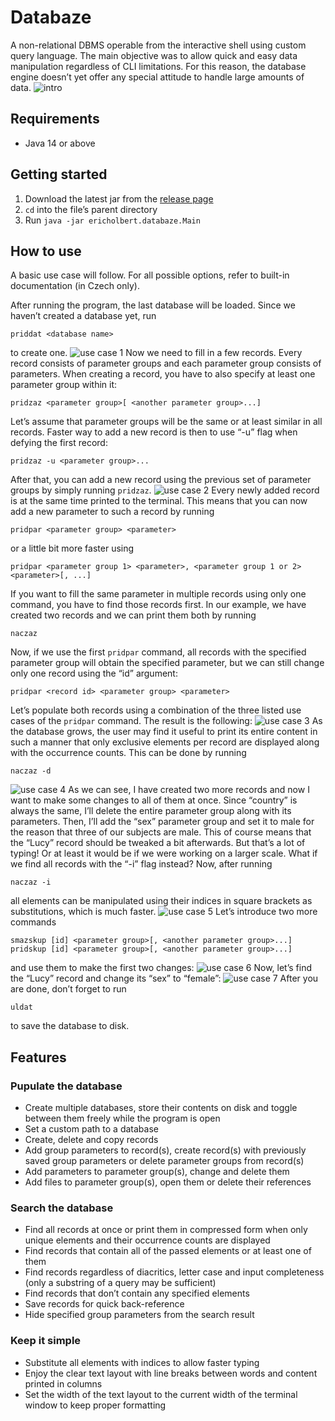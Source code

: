 # Databaze
A non-relational DBMS operable from the interactive shell using custom query language. The main objective was to allow quick and easy data manipulation regardless of CLI limitations. For this reason, the database engine doesn’t yet offer any special attitude to handle large amounts of data.
![intro](/../main/assets/intro_01.png)

## Requirements
* Java 14 or above

## Getting started
1. Download the latest jar from the [release page](https://github.com/ericholbert/databaze/releases)
2. `cd` into the file’s parent directory
3. Run `java -jar ericholbert.databaze.Main`

## How to use
A basic use case will follow. For all possible options, refer to built-in documentation (in Czech only).

After running the program, the last database will be loaded. Since we haven’t created a database yet, run
```
priddat <database name>
```
to create one.
![use case 1](/../main/assets/use_case_01.png)
Now we need to fill in a few records. Every record consists of parameter groups and each parameter group consists of parameters. When creating a record, you have to also specify at least one parameter group within it:
```
pridzaz <parameter group>[ <another parameter group>...]
```
Let’s assume that parameter groups will be the same or at least similar in all records. Faster way to add a new record is then to use “-u” flag when defying the first record:
```
pridzaz -u <parameter group>...
```
After that, you can add a new record using the previous set of parameter groups by simply running `pridzaz`.
![use case 2](/../main/assets/use_case_02.png)
Every newly added record is at the same time printed to the terminal. This means that you can now add a new parameter to such a record by running
```
pridpar <parameter group> <parameter>
```
or a little bit more faster using
```
pridpar <parameter group 1> <parameter>, <parameter group 1 or 2> <parameter>[, ...]
```
If you want to fill the same parameter in multiple records using only one command, you have to find those records first. In our example, we have created two records and we can print them both by running
```
naczaz
```
Now, if we use the first `pridpar` command, all records with the specified parameter group will obtain the specified parameter, but we can still change only one record using the “id” argument:
```
pridpar <record id> <parameter group> <parameter>
```
Let’s populate both records using a combination of the three listed use cases of the `pridpar` command. The result is the following:
![use case 3](/../main/assets/use_case_03.png)
As the database grows, the user may find it useful to print its entire content in such a manner that only exclusive elements per record are displayed along with the occurrence counts. This can be done by running
```
naczaz -d
```
![use case 4](/../main/assets/use_case_04.png)
As we can see, I have created two more records and now I want to make some changes to all of them at once. Since “country” is always the same, I’ll delete the entire parameter group along with its parameters. Then, I’ll add the “sex” parameter group and set it to male for the reason that three of our subjects are male. This of course means that the “Lucy” record should be tweaked a bit afterwards.
But that’s a lot of typing! Or at least it would be if we were working on a larger scale. What if we find all records with the “-i” flag instead? Now, after running
```
naczaz -i
```
all elements can be manipulated using their indices in square brackets as substitutions, which is much faster.
![use case 5](/../main/assets/use_case_05.png)
Let’s introduce two more commands
```
smazskup [id] <parameter group>[, <another parameter group>...]
pridskup [id] <parameter group>[, <another parameter group>...]
```
and use them to make the first two changes:
![use case 6](/../main/assets/use_case_06.png)
Now, let’s find the “Lucy” record and change its “sex” to “female”:
![use case 7](/../main/assets/use_case_07.png)
After you are done, don’t forget to run
```
uldat
```
to save the database to disk.

## Features
### Pupulate the database
* Create multiple databases, store their contents on disk and toggle between them freely while the program is open
* Set a custom path to a database
* Create, delete and copy records
* Add group parameters to record(s), create record(s) with previously saved group parameters or delete parameter groups from record(s)
* Add parameters to parameter group(s), change and delete them
* Add files to parameter group(s), open them or delete their references

### Search the database
* Find all records at once or print them in compressed form when only unique elements and their occurrence counts are displayed
* Find records that contain all of the passed elements or at least one of them
* Find records regardless of diacritics, letter case and input completeness (only a substring of a query may be sufficient)
* Find records that don’t contain any specified elements
* Save records for quick back-reference
* Hide specified group parameters from the search result

### Keep it simple
* Substitute all elements with indices to allow faster typing
* Enjoy the clear text layout with line breaks between words and content printed in columns
* Set the width of the text layout to the current width of the terminal window to keep proper formatting
